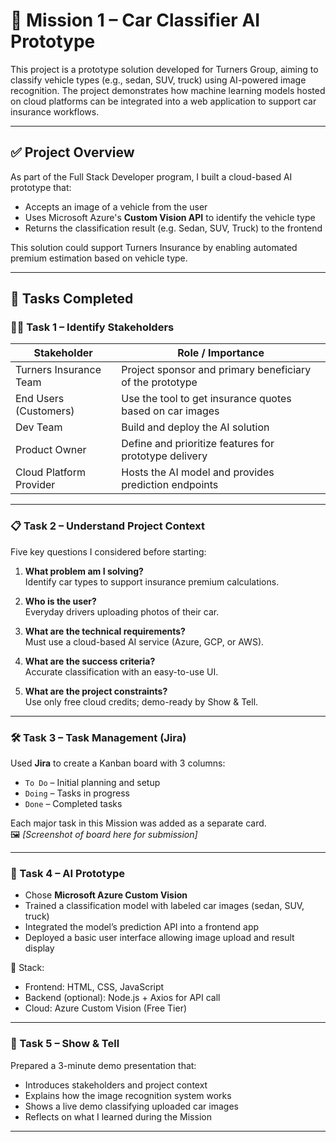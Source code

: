 # 🚗 Mission 1 – Car Classifier AI Prototype

This project is a prototype solution developed for Turners Group, aiming to classify vehicle types (e.g., sedan, SUV, truck) using AI-powered image recognition. The project demonstrates how machine learning models hosted on cloud platforms can be integrated into a web application to support car insurance workflows.

---

## ✅ Project Overview

As part of the Full Stack Developer program, I built a cloud-based AI prototype that:
- Accepts an image of a vehicle from the user
- Uses Microsoft Azure's **Custom Vision API** to identify the vehicle type
- Returns the classification result (e.g. Sedan, SUV, Truck) to the frontend

This solution could support Turners Insurance by enabling automated premium estimation based on vehicle type.

---

## 📌 Tasks Completed

### 🧑‍💼 Task 1 – Identify Stakeholders

| Stakeholder            | Role / Importance                                            |
|------------------------|--------------------------------------------------------------|
| Turners Insurance Team | Project sponsor and primary beneficiary of the prototype     |
| End Users (Customers)  | Use the tool to get insurance quotes based on car images     |
| Dev Team               | Build and deploy the AI solution                             |
| Product Owner          | Define and prioritize features for prototype delivery        |
| Cloud Platform Provider| Hosts the AI model and provides prediction endpoints         |

---

### 📋 Task 2 – Understand Project Context

Five key questions I considered before starting:

1. **What problem am I solving?**  
   Identify car types to support insurance premium calculations.

2. **Who is the user?**  
   Everyday drivers uploading photos of their car.

3. **What are the technical requirements?**  
   Must use a cloud-based AI service (Azure, GCP, or AWS).

4. **What are the success criteria?**  
   Accurate classification with an easy-to-use UI.

5. **What are the project constraints?**  
   Use only free cloud credits; demo-ready by Show & Tell.

---

### 🛠️ Task 3 – Task Management (Jira)

Used **Jira** to create a Kanban board with 3 columns:
- `To Do` – Initial planning and setup
- `Doing` – Tasks in progress
- `Done` – Completed tasks

Each major task in this Mission was added as a separate card.  
🖼️ *[Screenshot of board here for submission]*

---

### 🧠 Task 4 – AI Prototype

- Chose **Microsoft Azure Custom Vision**
- Trained a classification model with labeled car images (sedan, SUV, truck)
- Integrated the model’s prediction API into a frontend app
- Deployed a basic user interface allowing image upload and result display

📁 Stack:
- Frontend: HTML, CSS, JavaScript
- Backend (optional): Node.js + Axios for API call
- Cloud: Azure Custom Vision (Free Tier)

---

### 🎤 Task 5 – Show & Tell

Prepared a 3-minute demo presentation that:
- Introduces stakeholders and project context
- Explains how the image recognition system works
- Shows a live demo classifying uploaded car images
- Reflects on what I learned during the Mission

---